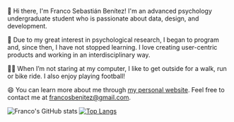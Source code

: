 👋 Hi there, I'm Franco Sebastián Benítez! I'm an advanced psychology undergraduate student who is passionate about data, design, and development. 

🔬 Due to my great interest in psychological research, I began to program and, since then, I have not stopped learning. I love creating user-centric products and working in an interdisciplinary way.

🏃‍♂️ When I’m not staring at my computer, I like to get outside for a walk, run or bike ride. I also enjoy playing football! 

😄 You can learn more about me through [my personal website](https://www.francosbenitez.com/). Feel free to contact me at [francosbenitez@gmail.com](mailto:francosbenitez@gmail.com).

![Franco's GitHub stats](https://github-readme-stats.vercel.app/api?username=francosbenitez)
[![Top Langs](https://github-readme-stats.vercel.app/api/top-langs/?username=francosbenitez&layout=compact&exclude_repo=website&langs_count=6&hide=scss,powershell)](https://github.com/anuraghazra/github-readme-stats)

